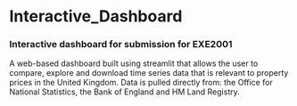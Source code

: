 # Interactive_Dashboard
### Interactive dashboard for submission for EXE2001

A web-based dashboard built using streamlit that allows the user to compare, explore and download time series data that is relevant to property prices in the United Kingdom.
Data is pulled directly from: the Office for National Statistics, the Bank of England and HM Land Registry.
